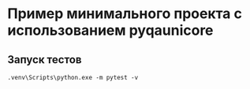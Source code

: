 # Пример минимального проекта с использованием pyqaunicore

## Запуск тестов
```
.venv\Scripts\python.exe -m pytest -v
```